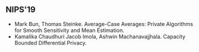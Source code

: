 ## NIPS'19
- Mark Bun, Thomas Steinke. Average-Case Averages: Private Algorithms for Smooth Sensitivity and Mean Estimation.
- Kamalika Chaudhuri Jacob Imola, Ashwin Machanavajjhala. Capacity Bounded Differential Privacy.